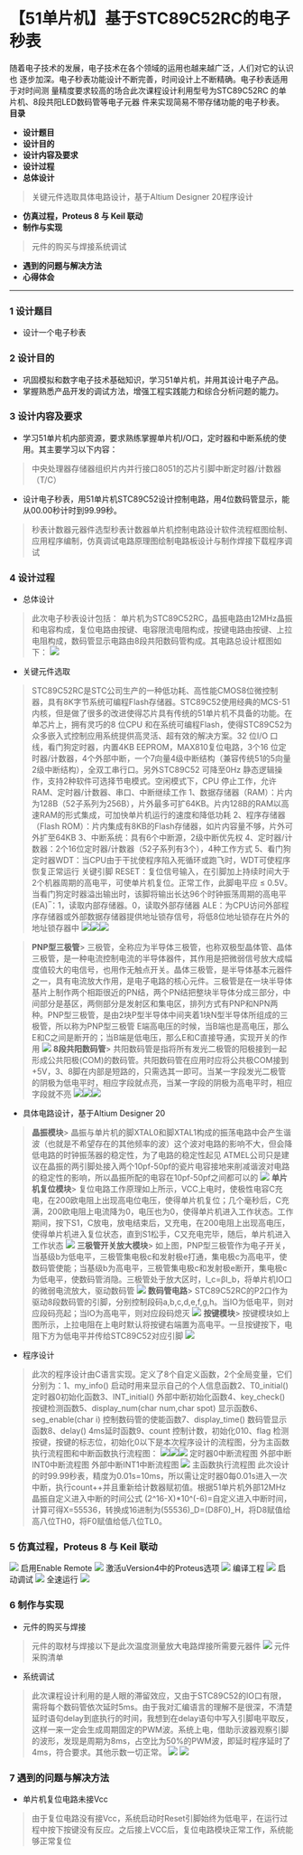# 【51单片机】基于STC89C52RC的电子秒表

随着电子技术的发展，电子技术在各个领域的运用也越来越广泛，人们对它的认识也 逐步加深。电子秒表功能设计不断完善，时间设计上不断精确。电子秒表适用于对时间测 量精度要求较高的场合此次课程设计利用型号为STC89C52RC 的单片机、8段共阳LED数码管等电子元器 件来实现简易不带存储功能的电子秒表。
**目录**

- **设计题目**
- **设计目的**
- **设计内容及要求**
- **设计过程**
- **总体设计**
> 关键元件选取具体电路设计，基于Altium Designer 20程序设计

- **仿真过程，Proteus 8 与 Keil 联动**
- **制作与实现**
> 元件的购买与焊接系统调试

- **遇到的问题与解决方法**
- **心得体会**

---

<a name="ChwGC"></a>
### 1 设计题目

- 设计一个电子秒表
<a name="33XqR"></a>
### 2 设计目的

- 巩固模拟和数字电子技术基础知识，学习51单片机，并用其设计电子产品。
- 掌握熟悉产品开发的调试方法，增强工程实践能力和综合分析问题的能力。
<a name="Nw7GW"></a>
### 3 设计内容及要求

- 学习51单片机内部资源，要求熟练掌握单片机I/O口，定时器和中断系统的使用。其主要学习以下内容：
> 中央处理器存储器组织片内并行接口8051的芯片引脚中断定时器/计数器（T/C）

- 设计电子秒表，用51单片机STC89C52设计控制电路，用4位数码管显示，能从00.00秒计时到99.99秒。
> 秒表计数器元器件选型秒表计数器单片机控制电路设计软件流程框图绘制、应用程序编制，仿真调试电路原理图绘制电路板设计与制作焊接下载程序调试
<a name="Lc5Kl"></a>
### 4 设计过程

- 总体设计
> 此次电子秒表设计包括： 单片机为STC89C52RC，晶振电路由12MHz晶振和电容构成，复位电路由按键、电容限流电阻构成，按键电路由按键、上拉电阻构成，数码管显示电路由8段共阳数码管构成。其电路总设计框图如下：
![](https://cdn.nlark.com/yuque/0/2021/jpeg/1593351/1610972443890-f5040919-408f-41b4-944d-5ddbaf2c723b.jpeg#align=left&display=inline&height=313&margin=%5Bobject%20Object%5D&originHeight=450&originWidth=720&size=0&status=done&style=none&width=500)


- 关键元件选取
> STC89C52RC是STC公司生产的一种低功耗、高性能CMOS8位微控制器，具有8K字节系统可编程Flash存储器。STC89C52使用经典的MCS-51内核，但是做了很多的改进使得芯片具有传统的51单片机不具备的功能。在单芯片上，拥有灵巧的8 位CPU 和在系统可编程Flash，使得STC89C52为众多嵌入式控制应用系统提供高灵活、超有效的解决方案。32 位I/O 口线，看门狗定时器，内置4KB EEPROM，MAX810复位电路，3个16 位定时器/计数器，4个外部中断，一个7向量4级中断结构（兼容传统51的5向量2级中断结构），全双工串行口。另外STC89C52 可降至0Hz 静态逻辑操作，支持2种软件可选择节电模式。空闲模式下，CPU 停止工作，允许RAM、定时器/计数器、串口、中断继续工作 1、数据存储器（RAM）：片内为128B（52子系列为256B），片外最多可扩64KB。片内128B的RAM以高速RAM的形式集成，可加快单片机运行的速度和降低功耗 2、程序存储器（Flash ROM）：片内集成有8KB的Flash存储器，如片内容量不够，片外可外扩至64KB 3、中断系统：具有6个中断源，2级中断优先权 4、定时器/计数器：2个16位定时器/计数器（52子系列有3个），4种工作方式 5、看门狗定时器WDT：当CPU由于干扰使程序陷入死循环或跑飞时，WDT可使程序恢复正常运行 关键引脚 RESET：复位信号输入，在引脚加上持续时间大于2个机器周期的高电平，可使单片机复位。正常工作，此脚电平应 ≤ 0.5V。当看门狗定时器溢出输出时，该脚将输出长达96个时钟振荡周期的高电平 (EA) ̅：1，读取内部存储器。0，读取外部存储器 ALE：为CPU访问外部程序存储器或外部数据存储器提供地址锁存信号，将低8位地址锁存在片外的地址锁存器中
![](https://cdn.nlark.com/yuque/0/2021/jpeg/1593351/1610972443833-8a91738f-1922-4788-95cc-31f71c811102.jpeg#align=left&display=inline&height=294&margin=%5Bobject%20Object%5D&originHeight=555&originWidth=483&size=0&status=done&style=none&width=256)![](https://cdn.nlark.com/yuque/0/2021/jpeg/1593351/1610972443876-c9f9f096-c682-40ec-8d23-85722eece765.jpeg#align=left&display=inline&height=288&margin=%5Bobject%20Object%5D&originHeight=414&originWidth=720&size=0&status=done&style=none&width=500)![](https://cdn.nlark.com/yuque/0/2021/jpeg/1593351/1610972443894-b836dd0f-1d01-4f54-8b02-b58ed474ea0f.jpeg#align=left&display=inline&height=271&margin=%5Bobject%20Object%5D&originHeight=300&originWidth=501&size=0&status=done&style=none&width=453)


> **PNP型三极管**> 三极管，全称应为半导体三极管，也称双极型晶体管、晶体三极管，是一种电流控制电流的半导体器件，其作用是把微弱信号放大成幅度值较大的电信号，也用作无触点开关。晶体三极管，是半导体基本元器件之一，具有电流放大作用，是电子电路的核心元件。三极管是在一块半导体基片上制作两个相距很近的PN结，两个PN结把整块半导体分成三部分，中间部分是基区，两侧部分是发射区和集电区，排列方式有PNP和NPN两种。PNP型三极管，是由2块P型半导体中间夹着1块N型半导体所组成的三极管，所以称为PNP型三极管 E端高电压的时候，当B端也是高电压，那么E和C之间是断开的；当B端是低电压，那么E和C直接导通，实现开关的作用
![](https://cdn.nlark.com/yuque/0/2021/jpg/1593351/1610972443889-40c5ffe2-9697-4c06-9bf3-e8bd7e9f77a6.jpg#align=left&display=inline&height=272&margin=%5Bobject%20Object%5D&originHeight=355&originWidth=279&size=0&status=done&style=none&width=214)
> **8段共阳数码管**> 共阳数码管是指将所有发光二极管的阳极接到一起形成公共阳极(COM)的数码管。共阳数码管在应用时应将公共极COM接到+5V，3、8脚在内部是短路的，只需选其一即可。当某一字段发光二极管的阴极为低电平时，相应字段就点亮，当某一字段的阴极为高电平时，相应字段就不亮
![](https://cdn.nlark.com/yuque/0/2021/png/1593351/1610972443896-68987917-9b2b-4ff3-8bfa-8527e49f6c48.png#align=left&display=inline&height=181&margin=%5Bobject%20Object%5D&originHeight=181&originWidth=144&size=0&status=done&style=none&width=144)![](https://cdn.nlark.com/yuque/0/2021/jpeg/1593351/1610972443894-8e209ccd-735a-4a7e-b1bc-3d62b124b51a.jpeg#align=left&display=inline&height=166&margin=%5Bobject%20Object%5D&originHeight=232&originWidth=217&size=0&status=done&style=none&width=155)![](https://cdn.nlark.com/yuque/0/2021/jpg/1593351/1610972443861-d83ef840-5713-484b-9795-a36b6d708dc4.jpg#align=left&display=inline&height=194&margin=%5Bobject%20Object%5D&originHeight=222&originWidth=300&size=0&status=done&style=none&width=262)


- 具体电路设计，基于Altium Designer 20
> **晶振模块**> 晶振与单片机的脚XTAL0和脚XTAL1构成的振荡电路中会产生谐波（也就是不希望存在的其他频率的波）这个波对电路的影响不大，但会降低电路的时钟振荡器的稳定性，为了电路的稳定性起见 ATMEL公司只是建议在晶振的两引脚处接入两个10pf-50pf的瓷片电容接地来削减谐波对电路的稳定性的影响，所以晶振所配的电容在10pf-50pf之间都可以的
![](https://cdn.nlark.com/yuque/0/2021/jpg/1593351/1610972443997-a5e777ad-7188-4630-a0d2-9668fdd58e4a.jpg#align=left&display=inline&height=323&margin=%5Bobject%20Object%5D&originHeight=390&originWidth=604&size=0&status=done&style=none&width=500)
> **单片机复位模块**> 复位电路工作原理如上所示，VCC上电时，使极性电容C充电，在200欧电阻上出现高电位电压，使得单片机复位；几个毫秒后，C充满，200欧电阻上电流降为0，电压也为0，使得单片机进入工作状态。工作期间，按下S1，C放电，放电结束后，又充电，在200电阻上出现高电压，使得单片机进入复位状态，直到S1松手，C又充电完毕，随后，单片机进入工作状态
![](https://cdn.nlark.com/yuque/0/2021/jpeg/1593351/1610972443891-8a0d8053-6cfe-41f4-b4ba-36575938c9b5.jpeg#align=left&display=inline&height=208&margin=%5Bobject%20Object%5D&originHeight=299&originWidth=720&size=0&status=done&style=none&width=500)
> **三极管开关放大模块**> 如上图，PNP型三极管作为电子开关，当基级b为低电平，三极管集电极c和发射极e打通，集电极c为高电平，使数码管使能；当基级b为高电平，三极管集电极c和发射极e断开，集电极c为低电平，使数码管消隐。三极管处于放大区时，I_c=βI_b，将单片机IO口的微弱电流放大，驱动数码管
![](https://cdn.nlark.com/yuque/0/2021/jpeg/1593351/1610972443865-877f4add-e266-4f50-860c-caa1e6caac72.jpeg#align=left&display=inline&height=324&margin=%5Bobject%20Object%5D&originHeight=466&originWidth=720&size=0&status=done&style=none&width=500)
> **数码管电路**> STC89C52RC的P2口作为驱动8段数码管的引脚，分别控制段码a,b,c,d,e,f,g,h。当IO为低电平，则对应段码亮起；当IO为高电平，则对应段码熄灭
![](https://cdn.nlark.com/yuque/0/2021/jpeg/1593351/1610972443875-782408d1-8cd5-4c29-b19c-fb09ff5c5755.jpeg#align=left&display=inline&height=366&margin=%5Bobject%20Object%5D&originHeight=434&originWidth=720&size=0&status=done&style=none&width=607)
> **按键模块**> 按键模块如上图所示，上拉电阻在上电时默认将按键右端置为高电平。一旦按键按下，电阻下方为低电平并传给STC89C52对应引脚
![](https://cdn.nlark.com/yuque/0/2021/jpeg/1593351/1610972443925-316382bb-7ce8-4785-ba3e-8c6f74a07a51.jpeg#align=left&display=inline&height=491&margin=%5Bobject%20Object%5D&originHeight=707&originWidth=720&size=0&status=done&style=none&width=500)

- 程序设计
> 此次的程序设计由C语言实现。定义了8个自定义函数，2个全局变量，它们分别为：1、my_info() 启动时用来显示自己的个人信息函数2、T0_initial() 定时器0初始化函数3、INT_initial() 外部中断初始化函数4、key_check() 按键检测函数5、display_num(char num,char spot) 显示函数6、seg_enable(char i) 控制数码管的使能函数7、display_time() 数码管显示函数8、delay() 4ms延时函数9、count 控制计数，初始化010、flag 检测按键，按键的标志位，初始化0以下是本次程序设计的流程图，分为主函数执行流程图和中断函数执行流程图：
![](https://cdn.nlark.com/yuque/0/2021/jpg/1593351/1610972443887-c7c0ecea-074c-422a-96b0-a19f63f0687a.jpg#align=left&display=inline&height=319&margin=%5Bobject%20Object%5D&originHeight=319&originWidth=220&size=0&status=done&style=none&width=220)![](https://cdn.nlark.com/yuque/0/2021/jpeg/1593351/1610972443888-98bc113d-521d-4f4d-8517-672bd9e30e84.jpeg#align=left&display=inline&height=313&margin=%5Bobject%20Object%5D&originHeight=313&originWidth=216&size=0&status=done&style=none&width=216)![](https://cdn.nlark.com/yuque/0/2021/jpeg/1593351/1610972443892-1926194a-614c-4958-b395-99fd63281096.jpeg#align=left&display=inline&height=311&margin=%5Bobject%20Object%5D&originHeight=311&originWidth=214&size=0&status=done&style=none&width=214)
定时器0中断流程图                 外部中断INT0中断流程图          外部中断INT1中断流程图
![](https://cdn.nlark.com/yuque/0/2021/jpg/1593351/1610972443901-c7c8d83d-f47a-41bf-a099-b74fc372e87b.jpg#align=left&display=inline&height=696&margin=%5Bobject%20Object%5D&originHeight=696&originWidth=480&size=0&status=done&style=none&width=480)
主函数执行流程图
> 此次设计的时99.99秒表，精度为0.01s=10ms，所以需让定时器0每0.01s进入一次中断，执行count++并且重新给计数器赋初值。根据51单片机外部12MHz晶振自定义进入中断的时间公式 (2^16-X)*10^(-6)=自定义进入中断时间，计算可得X=55536，转换成16进制为(55536)_D=(D8F0)_H，将D8赋值给高八位TH0，将F0赋值给低八位TL0。
<a name="b1GXf"></a>
### 5 仿真过程，Proteus 8 与 Keil 联动
![](https://cdn.nlark.com/yuque/0/2021/jpeg/1593351/1610972443876-7911ca85-0f5f-4282-bea0-c88ce9ecac76.jpeg#align=left&display=inline&height=392&margin=%5Bobject%20Object%5D&originHeight=486&originWidth=720&size=0&status=done&style=none&width=580)
启用Enable Remote
![](https://cdn.nlark.com/yuque/0/2021/jpeg/1593351/1610972443899-f348f79b-6d3c-4516-a65c-18e666364f98.jpeg#align=left&display=inline&height=309&margin=%5Bobject%20Object%5D&originHeight=309&originWidth=554&size=0&status=done&style=none&width=554)
激活uVersion4中的Proteus选项
![](https://cdn.nlark.com/yuque/0/2021/jpeg/1593351/1610972443900-60a9137d-09da-4887-92b0-7bec14e7fcd2.jpeg#align=left&display=inline&height=103&margin=%5Bobject%20Object%5D&originHeight=103&originWidth=554&size=0&status=done&style=none&width=554)
编译工程
![](https://cdn.nlark.com/yuque/0/2021/jpg/1593351/1610972443911-a04fa39c-bdf8-409c-b3f0-e3e3273adbcb.jpg#align=left&display=inline&height=121&margin=%5Bobject%20Object%5D&originHeight=121&originWidth=554&size=0&status=done&style=none&width=554)
启动调试
![](https://cdn.nlark.com/yuque/0/2021/jpeg/1593351/1610972443884-4f950dc7-fac0-4196-82a6-46386924cc87.jpeg#align=left&display=inline&height=275&margin=%5Bobject%20Object%5D&originHeight=263&originWidth=554&size=0&status=done&style=none&width=580)
全速运行
![](https://cdn.nlark.com/yuque/0/2021/jpeg/1593351/1610972443905-635c7a2e-d170-49e1-af10-5cfbec58d169.jpeg#align=left&display=inline&height=325&margin=%5Bobject%20Object%5D&originHeight=404&originWidth=720&size=0&status=done&style=none&width=580)


<a name="jJG0g"></a>
### 6 制作与实现

- 元件的购买与焊接
> 元件的取材与焊接以下是此次温度测量放大电路焊接所需要元器件
![](https://cdn.nlark.com/yuque/0/2021/jpeg/1593351/1610972443921-4708c702-b380-4cab-b860-5141111ce32b.jpeg#align=left&display=inline&height=449&margin=%5Bobject%20Object%5D&originHeight=504&originWidth=720&size=0&status=done&style=none&width=641)
元件采购清单

- 系统调试
> 此次课程设计利用的是人眼的滞留效应，又由于STC89C52的IO口有限，需将每个数码管依次延时5ms。由于我对汇编语言的理解不是很深，不清楚延时语句delay到底执行的时间，我想到在delay语句中写入引脚电平取反，这样一来一定会生成周期固定的PWM波。系统上电，借助示波器观察引脚的波形，发现是周期为8ms，占空比为50%的PWM波，即延时程序延时了4ms，符合要求。其他示数一切正常。
![](https://cdn.nlark.com/yuque/0/2021/jpeg/1593351/1610972443928-2972d825-a1f2-4a88-bdcc-e8b36ea1ce71.jpeg#align=left&display=inline&height=321&margin=%5Bobject%20Object%5D&originHeight=398&originWidth=720&size=0&status=done&style=none&width=580)
![](https://cdn.nlark.com/yuque/0/2021/jpeg/1593351/1610972443899-53433cc0-e354-4d93-aceb-57a10235ee67.jpeg#align=left&display=inline&height=319&margin=%5Bobject%20Object%5D&originHeight=396&originWidth=720&size=0&status=done&style=none&width=580)
<a name="34rEm"></a>
### 7 遇到的问题与解决方法

- 单片机复位电路未接Vcc
> 由于复位电路没有接Vcc，系统启动时Reset引脚始终为低电平，在运行过程中按下按键没有反应。之后接上VCC后，复位电路模块正常工作，系统能够正常复位
